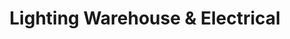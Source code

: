 ---
title: "Lighting Warehouse & Electrical"
url: /edinburgh/lighting-warehouse-und-electrical/
shop: Lampen
---
